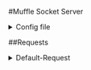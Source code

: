 #Muffle Socket Server
<details><summary>Config file</summary>
<p>

```properties
# ===== DATABASE =====
db.driver = derby
db.host = localhost
db.port = 1527
db.dbName = ''
db.username = ''
db.password = ''
# ===== SERVER =====
server.host = localhost
server.port = 8025
server.rootPath = /muffle
```

</p>
</details>

##Requests
<details><summary>Default-Request</summary>
<p>

```JSON
{"type":  ""}
```

</p>
</details>
